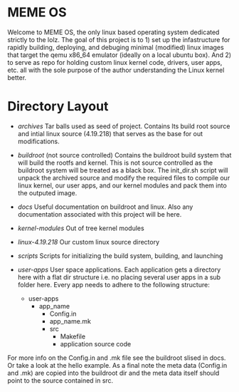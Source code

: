 # MEME OS
Welcome to MEME OS, the only linux based operating system dedicated strictly
to the lolz. The goal of this project is to 1) set up the infastructure for 
rapidly building, deploying, and debuging minimal (modified) linux images that
target the qemu x86_64 emulator (ideally on a local ubuntu box). And 2) to 
serve as repo for holding custom linux kernel code, drivers, user apps, etc. 
all with the sole purpose of the author understanding the Linux kernel better.

# Directory Layout
- *archives*
Tar balls used as seed of project. Contains lts build root source and intial
linux source (4.19.218) that serves as the base for out modifications.

- *buildroot* (not source controlled)
Contains the buildroot build system that will build the rootfs and kernel. This
is not source controlled as the buildroot system will be treated as a black box.
The init_dir.sh script will unpack the archived source and modify the required
files to compile our linux kernel, our user apps, and our kernel modules and
pack them into the outputed image. 

- *docs*
Useful documentation on buildroot and linux. Also any documentation associated
with this project will be here.

- *kernel-modules*
Out of tree kernel modules

- *linux-4.19.218*
Our custom linux source directory

- *scripts*
Scripts for initializing the build system, building, and launching

- *user-apps*
User space applications. Each application gets a directory here with a flat dir
structure i.e. no placing several user apps in a sub folder here. Every app 
needs to adhere to the following structure:
  - user-apps
    - app_name
      - Config.in
      - app_name.mk
      - src
        - Makefile
        - application source code

For more info on the Config.in and .mk file see the buildroot slised in docs.
Or take a look at the hello example. As a final note the meta data (Config.in 
and .mk) are copied into the buildroot dir and the meta data itself should
point to the source contained in src.